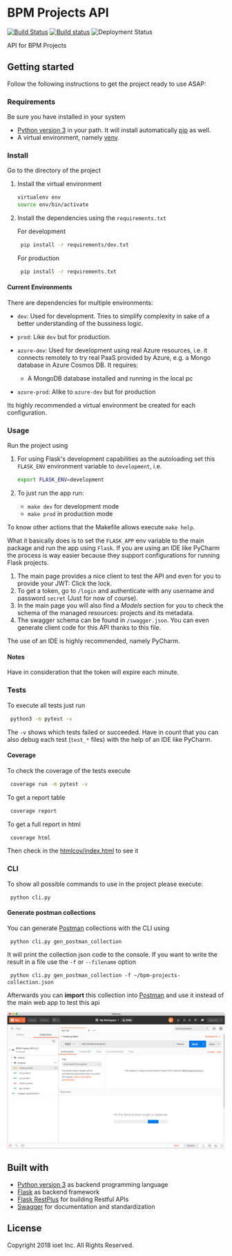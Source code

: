 BPM Projects API
================
[![Build Status](https://travis-ci.com/ioet/bpm-projects-api.svg?branch=master)](https://travis-ci.com/ioet/bpm-projects-api)
[![Build status](https://dev.azure.com/ioet-bpm/bpm-projects-api/_apis/build/status/bpm-projects-api-Docker%20container-CI-CD)](https://dev.azure.com/ioet-bpm/bpm-projects-api/_build/latest?definitionId=7)
![Deployment Status](https://vsrm.dev.azure.com/ioet-bpm/_apis/public/Release/badge/53b8ced8-7634-483b-bf19-342d77b2f07a/2/2)

API for BPM Projects

## Getting started
Follow the following instructions to get the project ready to use ASAP:

### Requirements
Be sure you have installed in your system

- [Python version 3](https://www.python.org/download/releases/3.0/) in your path. It will install
automatically [pip](https://pip.pypa.io/en/stable/) as well.
- A virtual environment, namely [venv](https://docs.python.org/3/library/venv.html).

### Install
Go to the directory of the project
1. Install the virtual environment
    ```bash
    virtualenv env
    source env/bin/activate
    ```
1. Install the dependencies using the `requirements.txt`

   For development
    ```bash
     pip install -r requirements/dev.txt
    ```
   For production
    ```bash
     pip install -r requirements.txt
    ```

#### Current Environments
There are dependencies for multiple environments:
* `dev`: Used for development. Tries to simplify complexity in sake of a better understanding of
the bussiness logic.
* `prod`: Like `dev` but for production.
* `azure-dev`: Used for development using real Azure resources, i.e. it connects remotely to try 
real PaaS provided by Azure, e.g. a Mongo database in Azure Cosmos DB. It requires:
    - A MongoDB database installed and running in the local pc

* `azure-prod`: Alike to `azure-dev` but for production
    
Its highly recommended a virtual environment be created for each configuration.
    
### Usage

Run the project using 

1. For using Flask's development capabilities as the autoloading set this `FLASK_ENV` environment variable
    to `development`, i.e.
    
    ```bash
    export FLASK_ENV=development
    ```

1. To just run the app run:

    * `make dev` for development mode
    * `make prod` in production mode
    

To know other actions that the Makefile allows execute `make help`.    

What it basically does is to set the `FLASK_APP` env variable to the main package and run the app using `Flask`.
If you are using an IDE like PyCharm the process is way easier because they support configurations for running Flask projects.

1. The main page provides a nice client to test the API and even  for you to provide your JWT: 
   Click the lock.
1. To get a token, go to `/login` and authenticate with any username and password `secret` (Just for now of course).
1. In the main page you will also find a *Models* section for you to check the schema of the managed resources:
   projects and its metadata.
1. The swagger schema can be found in `/swagger.json`. You can even generate client code for this API thanks to
   this file.  

The use of an IDE is highly recommended, namely PyCharm.

#### Notes
Have in consideration that the token will expire each minute.

### Tests

To execute all tests just run

```bash
 python3 -m pytest -v
```
The `-v` shows which tests failed or succeeded.
Have in count that you can also debug each test (`test_*` files) with the help of an IDE like PyCharm.

#### Coverage
To check the coverage of the tests execute

```bash
 coverage run -m pytest -v
```

To get a report table 

```bash
 coverage report
```

To get a full report in html
```bash
 coverage html
```
Then check in the [htmlcov/index.html](./htmlcov/index.html) to see it

### CLI

To show all possible commands to use in the project please execute:

```
 python cli.py
```

#### Generate postman collections
You can generate [Postman][postman_app] collections with the CLI using

```
 python cli.py gen_postman_collection
```
It will print the collection json code to the console. If you want to write the result in a file use the `-f` or
`--filename` option

```
 python cli.py gen_postman_collection -f ~/bpm-projects-collection.json
```

Afterwards you can **import** this collection into [Postman][postman_app] and use it instead of the main web app to 
test this api

<a href="">
  <img src="img/bpm-projects-postman-collection.png" title="After the postman collection is imported" />
</a>

## Built with
- [Python version 3](https://www.python.org/download/releases/3.0/) as backend programming language
- [Flask](http://flask.pocoo.org/) as backend framework
- [Flask RestPlus](https://flask-restplus.readthedocs.io/en/stable/) for building Restful APIs
- [Swagger](https://swagger.io/) for documentation and standardization 


## License

Copyright 2018 ioet Inc. All Rights Reserved.

[postman_app]: https://www.getpostman.com/apps